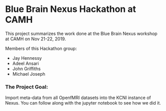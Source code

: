 # Blue Brain Nexus Hackathon at CAMH
This project summarizes the work done at the Blue Brain Nexus workshop at CAMH on Nov 21-22, 2019.

Members of this Hackathon group:
- Jay Hennessy
- Adeel Ansari
- John Griffiths
- Michael Joseph

### The Project Goal: 
Import meta-data from all OpenfMRI datasets into the KCNI instance of Nexus.
You can follow along with the jupyter notebook to see how we did it.
